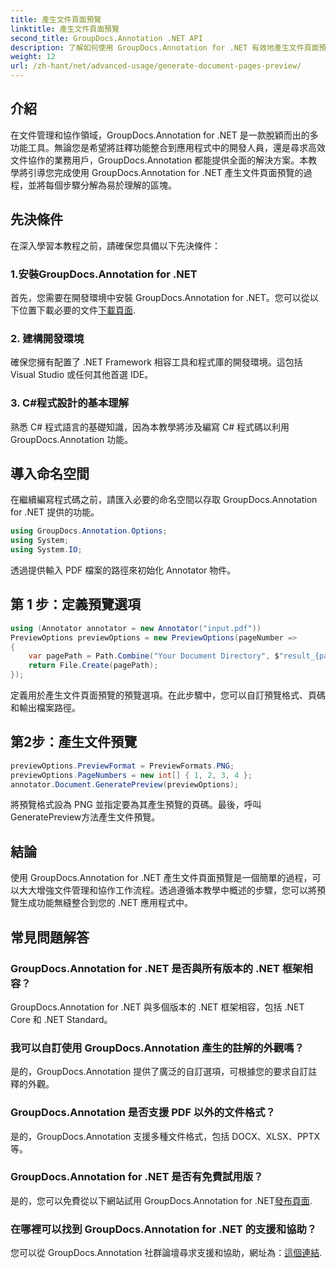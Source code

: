 ```yaml
---
title: 產生文件頁面預覽
linktitle: 產生文件頁面預覽
second_title: GroupDocs.Annotation .NET API
description: 了解如何使用 GroupDocs.Annotation for .NET 有效地產生文件頁面預覽。透過此綜合功能增強您的文件管理工作流程。
weight: 12
url: /zh-hant/net/advanced-usage/generate-document-pages-preview/
---
```

## 介紹
在文件管理和協作領域，GroupDocs.Annotation for .NET 是一款脫穎而出的多功能工具。無論您是希望將註釋功能整合到應用程式中的開發人員，還是尋求高效文件協作的業務用戶，GroupDocs.Annotation 都能提供全面的解決方案。本教學將引導您完成使用 GroupDocs.Annotation for .NET 產生文件頁面預覽的過程，並將每個步驟分解為易於理解的區塊。
## 先決條件
在深入學習本教程之前，請確保您具備以下先決條件：
### 1.安裝GroupDocs.Annotation for .NET
首先，您需要在開發環境中安裝 GroupDocs.Annotation for .NET。您可以從以下位置下載必要的文件[下載頁面](https://releases.groupdocs.com/annotation/net/).
### 2. 建構開發環境
確保您擁有配置了 .NET Framework 相容工具和程式庫的開發環境。這包括 Visual Studio 或任何其他首選 IDE。
### 3. C#程式設計的基本理解
熟悉 C# 程式語言的基礎知識，因為本教學將涉及編寫 C# 程式碼以利用 GroupDocs.Annotation 功能。

## 導入命名空間
在繼續編寫程式碼之前，請匯入必要的命名空間以存取 GroupDocs.Annotation for .NET 提供的功能。

```csharp
using GroupDocs.Annotation.Options;
using System;
using System.IO;

```
透過提供輸入 PDF 檔案的路徑來初始化 Annotator 物件。
## 第 1 步：定義預覽選項
```csharp
using (Annotator annotator = new Annotator("input.pdf"))
PreviewOptions previewOptions = new PreviewOptions(pageNumber =>
{
    var pagePath = Path.Combine("Your Document Directory", $"result_{pageNumber}.png");
    return File.Create(pagePath);
});
```
定義用於產生文件頁面預覽的預覽選項。在此步驟中，您可以自訂預覽格式、頁碼和輸出檔案路徑。
## 第2步：產生文件預覽
```csharp
previewOptions.PreviewFormat = PreviewFormats.PNG;
previewOptions.PageNumbers = new int[] { 1, 2, 3, 4 };
annotator.Document.GeneratePreview(previewOptions);
```
將預覽格式設為 PNG 並指定要為其產生預覽的頁碼。最後，呼叫GeneratePreview方法產生文件預覽。

## 結論
使用 GroupDocs.Annotation for .NET 產生文件頁面預覽是一個簡單的過程，可以大大增強文件管理和協作工作流程。透過遵循本教學中概述的步驟，您可以將預覽生成功能無縫整合到您的 .NET 應用程式中。
## 常見問題解答
### GroupDocs.Annotation for .NET 是否與所有版本的 .NET 框架相容？
GroupDocs.Annotation for .NET 與多個版本的 .NET 框架相容，包括 .NET Core 和 .NET Standard。
### 我可以自訂使用 GroupDocs.Annotation 產生的註解的外觀嗎？
是的，GroupDocs.Annotation 提供了廣泛的自訂選項，可根據您的要求自訂註釋的外觀。
### GroupDocs.Annotation 是否支援 PDF 以外的文件格式？
是的，GroupDocs.Annotation 支援多種文件格式，包括 DOCX、XLSX、PPTX 等。
### GroupDocs.Annotation for .NET 是否有免費試用版？
是的，您可以免費從以下網站試用 GroupDocs.Annotation for .NET[發布頁面](https://releases.groupdocs.com/).
### 在哪裡可以找到 GroupDocs.Annotation for .NET 的支援和協助？
您可以從 GroupDocs.Annotation 社群論壇尋求支援和協助，網址為：[這個連結](https://forum.groupdocs.com/c/annotation/10).